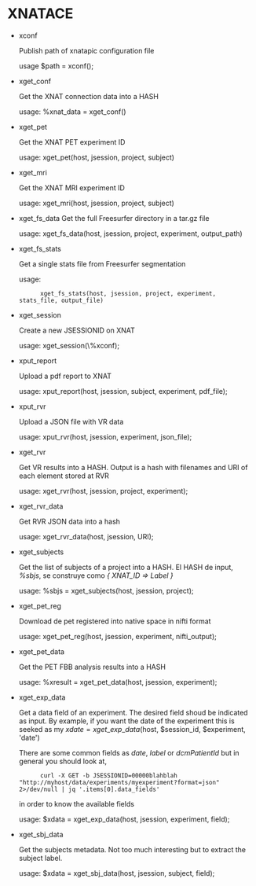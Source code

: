 # XNATACE

- xconf

    Publish path of xnatapic configuration file

    usage $path = xconf();

- xget\_conf

    Get the XNAT connection data into a HASH

    usage: 
    	%xnat\_data = xget\_conf()

- xget\_pet

    Get the XNAT PET experiment ID

    usage: 
    	xget\_pet(host, jsession, project, subject)

- xget\_mri

    Get the XNAT MRI experiment ID

    usage: 
    	xget\_mri(host, jsession, project, subject)

- xget\_fs\_data
Get the full Freesurfer directory in a tar.gz file

    usage: 
    	xget\_fs\_data(host, jsession, project, experiment, output\_path)

- xget\_fs\_stats

    Get a single stats file from Freesurfer segmentation

    usage:

            xget_fs_stats(host, jsession, project, experiment, stats_file, output_file) 

- xget\_session 

    Create a new JSESSIONID on XNAT

    usage: 
    	xget\_session(\\%xconf);

- xput\_report

    Upload a pdf report to XNAT

    usage: 
    	xput\_report(host, jsession, subject, experiment, pdf\_file);

- xput\_rvr

    Upload a JSON file with VR data

    usage: 
    	xput\_rvr(host, jsession, experiment, json\_file);

- xget\_rvr

    Get VR results into a HASH. Output is a hash with filenames and URI of each element stored at RVR

    usage: 
    	xget\_rvr(host, jsession, project, experiment);

- xget\_rvr\_data

    Get RVR JSON data into a hash

    usage: 
    	xget\_rvr\_data(host, jsession, URI);

- xget\_subjects

    Get the list of subjects of a project into a HASH. 
    El HASH de input, _%sbjs_, se construye como _{ XNAT\_ID => Label }_

    usage: 
    	%sbjs = xget\_subjects(host, jsession, project);

- xget\_pet\_reg

    Download de pet registered into native space in nifti format

    usage: 
    	xget\_pet\_reg(host, jsession, experiment, nifti\_output);

- xget\_pet\_data

    Get the PET FBB analysis results into a HASH

    usage:
    	%xresult = xget\_pet\_data(host, jsession, experiment);

- xget\_exp\_data

    Get a data field of an experiment.
    The desired field shoud be indicated as input.
    By example, if you want the date of the experiment this is 
    seeked as 
    	my $xdate = xget\_exp\_data($host, $session\_id, $experiment, 'date')

    There are some common fields as _date_, _label_ or _dcmPatientId_ 
    but in general  you should look at,

            curl -X GET -b JSESSIONID=00000blahblah "http://myhost/data/experiments/myexperiment?format=json" 2>/dev/null | jq '.items[0].data_fields'

    in order to know the available fields

    usage:
    	$xdata = xget\_exp\_data(host, jsession, experiment, field);

- xget\_sbj\_data

    Get the subjects metadata. Not too
    much interesting but to extract
    the subject label.

    usage:
    	$xdata = xget\_sbj\_data(host, jsession, subject, field);
